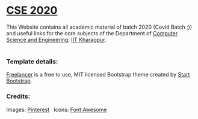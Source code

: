 # [CSE 2020](https://garggopal2001.github.io/cse_material/)
This Website contains all academic material of batch 2020 (Covid Batch ;)) and useful links for the core subjects of the Department of [Computer Science and Engineering](http://cse.iitkgp.ac.in/), [IIT Kharagpur](http://www.iitkgp.ac.in/).
<br/><br/>
### Template details:
[Freelancer](https://startbootstrap.com/theme/freelancer) is a free to use, MIT licensed Bootstrap theme created by [Start Bootstrap](https://startbootstrap.com/).
### Credits:
Images: [Pinterest](https://in.pinterest.com/)
&nbsp;&nbsp;Icons:  [Font Awesome](https://fontawesome.com/icons)